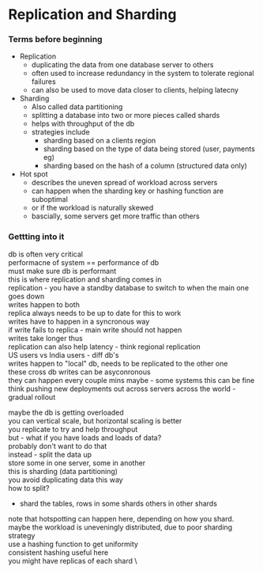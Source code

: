 # Replication and Sharding

### Terms before beginning
- Replication
  - duplicating the data from one database server to others
  - often used to increase redundancy in the system to tolerate regional failures
  - can also be used to move data closer to clients, helping latecny
- Sharding
  - Also called data partitioning
  - splitting a database into two or more pieces called shards
  - helps with throughput of the db
  - strategies include
    - sharding based on a clients region
    - sharding based on the type of data being stored (user, payments eg)
    - sharding based on the hash of a column (structured data only)
- Hot spot
  - describes the uneven spread of workload across servers
  - can happen when the sharding key or hashing function are suboptimal
  - or if the workload is naturally skewed
  - bascially, some servers get more traffic than others


### Gettting into it
db is often very critical \
performacne of system == performance of db \
must make sure db is performant \
this is where replication and sharding comes in \
replication - you have a standby database to switch to when the main one goes down \
writes happen to both \
replica always needs to be up to date for this to work \
writes have to happen in a syncronous way \
if write fails to replica - main write should not happen \
writes take longer thus \
replication can also help latency - think regional replication \
US users vs India users - diff db's \
writes happen to "local" db, needs to be replicated to the other one \
these cross db writes can be asyconronous \
they can happen every couple mins maybe - some systems this can be fine \
think pushing new deployments out across servers across the world - gradual rollout

maybe the db is getting overloaded \
you can vertical scale, but horizontal scaling is better \
you replicate to try and help throughput \
but - what if you have loads and loads of data? \
probably don't want to do that \
instead - split the data up \
store some in one server, some in another \
this is sharding (data partitioning) \
you avoid duplicating data this way \
how to split?
- shard the tables, rows in some shards others in other shards

note that hotspotting can happen here, depending on how you shard. \
maybe the workload is uneveningly distributed, due to poor sharding strategy \
use a hashing function to get uniformity \
consistent hashing useful here \
you might have replicas of each shard \
